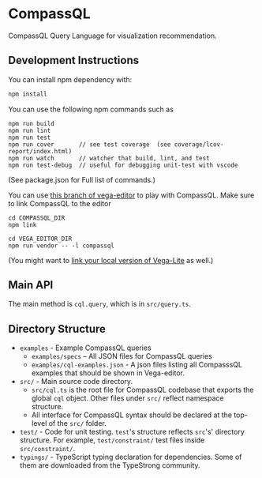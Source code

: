 # CompassQL
CompassQL Query Language for visualization recommendation.

## Development Instructions

You can install npm dependency with:

```sh
npm install
```

You can use the following npm commands such as

```
npm run build
npm run lint
npm run test
npm run cover       // see test coverage  (see coverage/lcov-report/index.html)
npm run watch       // watcher that build, lint, and test
npm run test-debug  // useful for debugging unit-test with vscode
```

(See package.json for Full list of commands.)


You can use [this branch of vega-editor](https://github.com/vega/vega-editor/tree/compassql) to play with CompassQL.
Make sure to link CompassQL to the editor


```
cd COMPASSQL_DIR
npm link

cd VEGA_EDITOR_DIR
npm run vendor -- -l compassql
```

(You might want to [link your local version of Vega-Lite](https://github.com/vega/vega-editor/tree/compassql#local-testing--debugging) as well.)


## Main API

The main method is `cql.query`, which is in `src/query.ts`.

## Directory Structure

- `examples` - Example CompassQL queries
  - `examples/specs` – All JSON files for CompassQL queries
  - `examples/cql-examples.json` - A json files listing all CompasssQL examples that should be shown in Vega-editor.
- `src/` - Main source code directory.
  - `src/cql.ts` is the root file for CompassQL codebase that exports the global `cql` object. Other files under `src/` reflect namespace structure.
  - All interface for CompassQL syntax should be declared at the top-level of the `src/` folder.
- `test/` - Code for unit testing. `test`'s structure reflects `src`'s' directory structure.
For example, `test/constraint/` test files inside `src/constraint/`.
- `typings/` - TypeScript typing declaration for dependencies.
Some of them are downloaded from the TypeStrong community.
